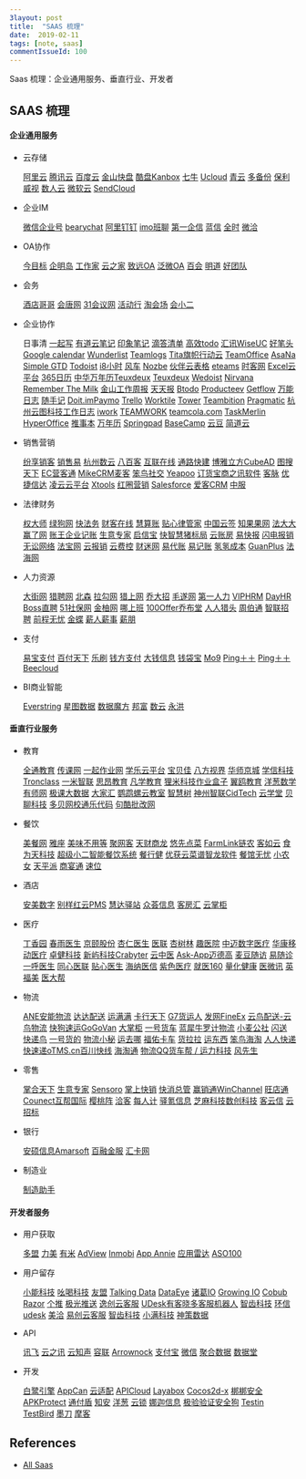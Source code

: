 ```yaml
---
3layout: post
title:  "SAAS 梳理"
date:  2019-02-11
tags: [note, saas]
commentIssueId: 100
---
```


Saas 梳理：企业通用服务、垂直行业、开发者



<style>
.post-content a {
    background-color: #f0f0f0;
    padding: 5px;
    margin: 5px;
    text-decoration: none !important;
    border-radius: 3px;
}
</style>

## SAAS 梳理

#### 企业通用服务

- 云存储

  [阿里云](http://www.aliyun.com/) [腾讯云](http://www.qcloud.com/) [百度云](http://yun.baidu.com/) [金山快盘](http://www.kuaipan.cn/) [酷盘Kanbox](https://kanbox.com/) [七牛](http://www.qiniu.com/) [Ucloud](http://www.ucloud.cn/) [青云](https://www.qingcloud.com/) [多备份](http://www.dbfen.com/) [保利威视](http://www.polyv.net/) [数人云](http://www.shurenyun.co/) [微软云](http://www.windowsazure.cn/) [SendCloud](http://sendcloud.sohu.com/)

- 企业IM

  [微信企业号](http://www.51vj.cn/) [bearychat](https://bearychat.com/) [阿里钉钉](http://www.dingtalk.com/) [imo班聊](http://www.workchat.com/) [第一企信](http://www.mygzb.com/) [蓝信](http://www.lanxin.cn/) [全时](http://www.quanshi.com/) [微洽](http://www.weqia.com/)

- OA协作

  [今目标](http://www.jingoal.com/) [企明岛](http://www.qimingdao.com/) [工作家](http://home.iworker.cn/) [云之家](http://kdweibo.com/) [致远OA](http://www.seeyon.com/) [泛微OA](http://www.weaver.com.cn/) [百会](http://www.baihui.com/) [明道](http://www.mingdao.com/) [好团队](http://www.haotuandui.com/)

- 会务

  [酒店哥哥](http://www.hotelgg.com/) [会唐网](http://www.eventown.com.cn/) [31会议网](http://www.31huiyi.com/) [活动行](http://www.huodongxing.com/) [淘会场](http://www.baichanghui.com/) [会小二](http://www.huixiaoer.com/)

- 企业协作

  日事清 [一起写](https://yiqixie.com/) [有道云笔记](http://note.youdao.com/) [印象笔记](https://www.yinxiang.com/) [滴答清单](https://www.dida365.com/) [高效todo](http://www.gxtodo.com/) [汇讯WiseUC](http://www.wiseuc.com/) [好笔头](http://www.haobitou.com/) [Google calendar](https://www.google.com/calendar/) [Wunderlist](https://www.wunderlist.com/) [Teamlogs](http://www.teamlogs.com/) [Tita](http://www.tita.com/)[旗帜行动云](http://www.wininaction.com/) [TeamOffice](http://www.teamoffice.com/) [AsaNa](https://asana.com/) [Simple GTD](http://www.simplegtd.com/) [Todoist](https://todoist.com/) [i8小时](http://www.i8xiaoshi.com/) [风车](https://fengche.co/) [Nozbe](http://www.productivelife.cn/) [伙伴云表格](https://www.huoban.com/) [eteams](http://www.eteams.cn/) [时客网](http://www.hourworker.com/) [Excel云平台](http://excelcloud.cn/) [365日历](http://www.365rili.com/) [中华万年历](http://www.zhwnl.cn/)[Teuxdeux](http://blog.teuxdeux.com/) [Teuxdeux](http://blog.teuxdeux.com/) [Wedoist](https://zhcn.wedoist.com/) [Nirvana](http://www.nirvana.com/) [Remember The Milk](http://www.rememberthemilk.com/) [金山工作周报](http://www.gongzuozhoubao.com/) [天天报](http://www.ttbrz.cn/) [Btodo](http://btodo.com/) [Producteev](https://www.producteev.com/) [Getflow](https://www.getflow.com/) [万能日志](http://www.9worklog.com/) [随手记](http://www.feidee.com/money/) [Doit.im](http://doit.im/cn/)[Paymo](http://www.paymo.biz/) [Trello](http://www.allsaas.cn/) [Worktile](https://worktile.com/) [Tower](https://tower.im/) [Teambition](https://www.teambition.com/)  [Pragmatic](https://pragmatic.ly/) [杭州云图科技工作日志](http://www.cloudtopo.com/) [iwork](http://iwork.huilan.com/) [TEAMWORK](https://www.teamwork.com/) [teamcola.com](https://facetoface.teamcola.com/) [TaskMerlin](http://www.taskmerlin.com/) [HyperOffice](http://www.hyperoffice.com/) [推事本](http://web.tuishiben.com/) [万年历](http://www.wannianli365.com/) [Springpad](http://springpad.com/) [BaseCamp](https://basecamp.com/)  [云豆](http://home.bdqn.cn/portal.php) [简道云](http://www.jiandaoyun.com/)

- 销售营销

  [纷享销客](http://www.fxiaoke.com/) [销售易](http://www.xiaoshouyi.com/) [杭州数云](http://www.shuyun.com/) [八百客](http://www.800app.com/) [互联在线](http://www.ichina.cn/) [通路快建](http://www.tonglukuaijian.com/) [博雅立方CubeAD](http://www.cubead.com/) [图搜天下](http://www.sosgps.net.cn/) [EC营客通](http://www.workec.com/) [MikeCRM麦客](http://www.mikecrm.com/) [笨鸟社交](http://www.socialbird.cn/) [Yeapoo](http://www.yeapoo.cn/) [订货宝](http://www.dhb.hk/)[商之讯软件](http://tqzxkf.cn.china.cn/) [客脉](http://www.kemaicrm.com/) [优捷信达](http://www.eucita.com/) [凌云云平台](http://www.40ling.com/) [Xtools](http://www.xtcrm.com/) [红圈营销](http://www.hecom.cn/) [Salesforce](http://www.salesforce.com/cn/) [爱客CRM](http://www.ikcrm.com/) [中服](http://www.cserver.com.cn/)

- 法律财务

  [权大师](http://www.quandashi.com/) [绿狗网](http://www.lvgou.com/) [快法务](http://www.kuaifawu.com/) [财客在线](http://www.caakee.com/) [慧算账](http://www.kungeek.com/) [贴心律管家](http://www.zlsapp.com/) [中国云签](https://www.yunsign.com/) [知果果网](http://www.zhiguoguo.com/) [法大大](https://www.fadada.com/) [赢了网](http://www.yingle.com/) [账王企业记账](http://www.cash360.cn/) [生意专家](http://www.i200.cn/) [启信宝](http://www.qixin007.com/) [快智慧](http://www.kuaizhihui.com/)[猪标局](http://www.zhubiaoju.com/) [云账房](http://www.91daizhang.com/) [易快报](https://www.ekuaibao.com/) [闪电报销](http://www.baoxiao.me/) [无讼网络](http://www.wusongtech.com/) [法宝网](http://www.ifabao.com/) [云报销](https://www.yunbaoxiao.com/) [云费控](http://www.feekong.com/) [财迷网](http://www.caakee.com/) [易代账](http://e.uu.com.cn/) [易记账](http://yjz.kisdee.com/) [氢氢成本](http://www.hoitsoft.com/) [GuanPlus](http://www.guanplus.com/) [法海网](http://www.fahai.com/)

- 人力资源

  [大街网](http://www.dajie.com/) [猎聘网](http://www.liepin.com/) [北森](http://www.beisen.com/) [拉勾网](http://www.lagou.com/) [猎上网](http://www.hunteron.com/) [乔大招](http://www.qiaodazhao.com/) [毛遂网](http://www.maosui.com/) [第一人力](http://www.hrofirst.com/) [VIPHRM](http://www.viphrm.com/) [DayHR](http://www.dayhr.com/) [Boss直聘](http://bosszhipin.kanzhun.com/) [51社保网](http://51shebao.com/) [金柚网](http://www.joyowo.com/) [哪上班](https://www.nashangban.com/) [100Offer](http://100offer.com/)[乔布堂](http://cv.qiaobutang.com/) [人人猎头](http://www.renrenlietou.com/) [周伯通](http://www.jobtong.com/) [智联招聘](http://www.zhaopin.com/) [前程无忧](http://www.51job.com/) [金蝶](http://www.kingdee.com/) [薪人薪事](http://www.xinrenxinshi.com/) [薪朋](http://www.xinpeng.com/)

- 支付

  [易宝支付](https://www.yeepay.com/) [百付天下](http://www.bypay.cn/) [乐刷](http://www.yeahka.com/) [钱方支付](http://www.qfpay.com/) [大钱信息](http://www.aemoney.com/) [钱袋宝](https://www.qiandai.com/) [Mo9](https://www.mo9.com/) [Ping＋＋](https://www.mo9.com/) [Ping＋＋](https://pingxx.com/) [Beecloud](https://beecloud.cn/)

- BI商业智能

  [Everstring](http://www.everstring.com/) [星图数据](http://www.syntun.com.cn/) [数据魔方](http://mofang.taobao.com/) [邦富](http://www.barfoo.com.cn/) [数云](http://www.shuyun.com/) [永洪](http://www.yonghongtech.com/)

#### 垂直行业服务

- 教育

  [全通教育](http://www.zgcgjyjt.com/) [传课网](http://www.chuanke.com/) [一起作业网](http://www.17zuoye.com/) [学乐云平台](http://www.scholastic.com.cn/) [宝贝佳](http://www.jnbbj.com/) [八方视界](http://www.wizworldonline.com/) [华师京城](http://www.hsjc.com.cn/) [学信科技](http://www.xuexin.org.cn/) [Tronclass](http://tronclass.com.cn/) [一米智联](http://www.onemeter.co/intro/) [思昂教育](http://www.voiceontech.com/) [凡学教育](http://www.fancyedu.net/) [狸米科技](http://www.limixuexi.com/)[作业盒子](http://www.zuoyehezi.com/) [翼鸥教育](http://www.eeoa.com/#1) [洋葱数学](http://yangcong345.com/) [有师网](http://www.woyoushi.com/) [极课大数据](http://www.fclassroom.com/) [大家汇](http://www.dajiahui.cn/) [鹦鹉螺云教室](http://www.yingwuluo.org/) [智慧树](http://www.zhihuishu.com/) [神州智联CidTech](http://www.cidtech.cn/) [云学堂](http://www.yxt.com/) [贝聊科技](http://ibeiliao.com/) [多贝网校通](http://www.wangxiaotong.com/)[乐代码](http://www.livecode.cn/) [句酷批改网](http://www.pigai.org/)

- 餐饮

  [美餐网](https://meican.com/) [雅座](http://www.yazuo.com/) [美味不用等](http://www.9now.cn/) [聚网客](http://www.juwangke.com/) [天财商龙](http://www.tcsl.com.cn/) [悠先点菜](http://www.u-xian.com/) [FarmLink链农](http://www.farmlink.cn/) [客如云](http://www.keruyun.com/) [食为天科技](http://www.himasoft.com/) [超级小二智能餐饮系统](http://chaojixiaoerzncyxt.zhidao.hao315.com/) [餐行健](http://www.acewill.cn/) [优获云菜谱](http://www.icaipu.cn/)[智龙软件](http://www.wiselong.com/) [餐馆无忧](http://www.canguanwuyou.cn/) [小农女](http://www.xiaonongnv.com/) [天平派](http://www.caigouxiongdi.com/) [商宴通](http://www.shangyt.cn/) [速位](http://www.suweia.com/)

- 酒店

  [安美数字](http://www.amttgroup.com/) [别样红云PMS](http://www.beyondh.com/) [慧达驿站](http://www.cnwisdom.com/) [众荟信息](http://www.jointwisdom.cn/) [客房汇](http://www.kefanghui.com/) [云掌柜](http://www.yunzhanggui.net/)

- 医疗

  [丁香园](http://www.dxy.cn/) [春雨医生](http://www.chunyuyisheng.com/) [京颐股份](http://www.kyee.com.cn/) [杏仁医生](http://xingren.com/) [医联](http://www.shdc.org.cn/) [杏树林](http://www.xingshulin.com/) [趣医院](https://www.quyiyuan.com/) [中迈数字医疗](http://www.cecsm.com/) [华康移动医疗](http://www.hk515.com/) [卓健科技](http://www.zhuojianchina.com/) [新屿科技Crabyter](http://www.sinyoo.net/) [云中医](http://www.yunzhongyi.com/) [Ask-App](http://www.ask-app.com/)[迈德高](http://www.medto.cn/) [麦豆随访](http://www.maidouyisheng.com/) [易随诊](http://www.yiyee.com/) [一呼医生](http://www.1hu.me/) [同心医联](http://www.tongxinyilian.com/) [贴心医生](http://www.tiexinyisheng.com/) [海纳医信](http://www.hinacom.com/) [紫色医疗](http://www.ziseyiliao.com/) [就医160](http://www.91160.com/) [量化健康](https://health.quantibio.com/) [医微讯](http://www.invisionhealth.cn/) [英福美](http://www.ifmsoft.com.cn/) [医大帮](http://www.medbigbang.com/)

- 物流

  [ANE安能物流](http://www.ane56.com/) [达达配送](http://www.imdada.cn/) [运满满](http://www.ymm56.com/) [卡行天下](http://www.kxtx.cn/) [G7货运人](http://www.huoyunren.com/) [发网FineEx](http://www.fineex.com/) [云鸟配送-云鸟物流](http://www.yunniao.me/) [快狗速运GoGoVan](http://www.kuaigou.co/) [大掌柜](http://www.800jit.com/) [一号货车](http://yihaohuoche.com/) [蓝犀牛](http://www.lanxiniu.com/)[罗计物流](http://www.loji.com/) [小麦公社](http://www.imxiaomai.com/) [闪送](http://www.ishansong.com/) [快递鸟](http://www.kdniao.com/) [一号货的](http://www.1hhd.com/) [物流小秘](http://www.56xiaomi.com/) [运去哪](http://www.yunquna.com/) [福佑卡车](http://fuyoukache.com/) [货拉拉](http://www.huolala.cn/) [运东西](http://www.yundx.com/) [笨鸟海淘](http://www.birdex.cn/) [人人快递](http://www.rrkd.cn/) [快速递](http://www.ksudi.com/)[oTMS.cn百川快线](http://www.otms.cn/) [海淘通](http://www.haitaotong.com/) [物流QQ货车帮 / 运力科技](http://www.56qq.cn/) [风先生](http://www.123feng.com/)

- 零售

  [掌合天下](http://www.zhanghetianxia.com/) [生意专家](http://www.i200.cn/) [Sensoro](http://www.sensoro.com/) [掌上快销](http://www.zskuaixiao.com/) [快消总管](http://www.51kuaixiao.com/) [赢销通WinChannel](http://www.winchannel.net/) [旺店通](http://www.wangdian.cn/) [Counect互帮国际](http://www.counect.com/) [樱桃阵](http://www.vinuxpost.com/) [洽客](http://www.qiakr.com/) [每人计](http://www.meirenji.cn/) [驿氪信息](http://www.ezrpro.com/) [芝麻科技](http://www.zhimatech.com/)[数创科技](http://www.shunova.cn/) [客云信](http://www.keyunxin.com/) [云招标](http://www.zlw.net/)

- 银行

  [安硕信息Amarsoft](http://www.amarsoft.com/) [百融金服](http://www.100credit.com/) [汇卡网](http://www.hi-card.cn/)

- 制造业

  [制造助手](http://www.zhizaozhushou.com/)

#### 开发者服务

- 用户获取

  [多盟](http://www.domob.cn/) [力美](http://www.limei.com/) [有米](https://www.youmi.net/) [AdView](http://www.adview.cn/) [Inmobi](http://www.inmobi.com/) [App Annie](http://www.mobyaffiliates.com/) [应用雷达](http://www.ann9.com/) [ASO100](http://aso100.com/)

- 用户留存

  [小能科技](http://www.xiaoneng.cn/) [吆喝科技](http://www.appadhoc.com/) [友盟](http://www.umeng.com/) [Talking Data](http://www.talkingdata.com/) [DataEye](http://www.dataeye.com/) [诸葛IO](https://zhugeio.co/) [Growing IO](https://www.growingio.com/) [Cobub Razor](http://demo.cobub.com/) [个推](http://www.getui.com/) [极光推送](https://www.jpush.cn/) [逸创云客服](http://www.kf5.com/) [UDesk有客](http://www.udesk.cn/)[晓多客服机器人](http://www.xiaoduotech.com/) [智齿科技](http://www.sobot.com/) [环信](http://www.easemob.com/) [udesk](http://www.udesk.cn/) [美洽](http://meiqia.com/) [易创云客服](http://www.kf5.com/) [智齿科技](http://www.sobot.com/) [小满科技](https://www.xiaoman.cn/) [神策数据](http://sensorsdata.cn/)

- API

  [讯飞](http://www.xunfei.cn/) [云之讯](http://www.ucpaas.com/) [云知声](http://www.unisound.com/) [容联](http://www.yuntongxun.com/) [Arrownock](http://www.arrownock.com/) [支付宝](https://www.alipay.com/) [微信](http://weixin.qq.com/) [聚合数据](https://www.juhe.cn/) [数据堂](http://www.shujutang.com/)

- 开发

  [白鹭引擎](http://www.egret.com/) [AppCan](http://www.appcan.cn/) [云适配](http://www.yunshipei.com/) [APICloud](http://www.apicloud.com/) [Layabox](http://www.layabox.com/) [Cocos2d-x](http://www.cocos2d-x.org/) [梆梆安全](http://www.bangcle.com/) [APKProtect](http://apkprotect.com/) [通付盾](http://www.payegis.com/) [知安](http://www.knowsafe.com/) [洋葱](https://www.yangcong.com/) [云锁](http://www.yunsuo.com.cn/) [娜迦信息](http://www.nagain.com/) [极验验证](http://www.geetest.com/)[安全狗](http://fuyun.safedog.cn/) [Testin](http://www.testin.cn/) [TestBird](http://www.testbird.com/) [墨刀](https://modao.cc/) [摩客](http://www.mockplus.cn/)



## References

* [All Saas](http://www.allsaas.cn/)